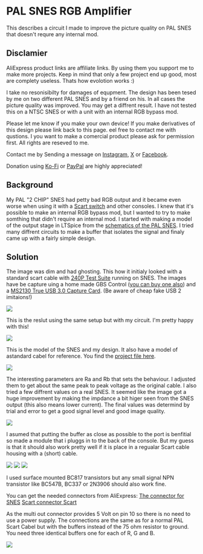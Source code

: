 # PAL SNES RGB Amplifier

This describes a circuit I made to improve the picture quality on PAL SNES that doesn't requre any internal mod.

## Disclamier

AliExpress product links are affiliate links. By using them you support me to make more projects. Keep in mind that only a few project end up good, most are complety useless. Thats how evolotion works :)

I take no resonisibilty for damages of equpment. The design has been tesed by me on two different PAL SNES and by a friend on his. In all cases the picture quality was improved. You may get a diffrent result. I have not tested this on a NTSC SNES or with a unit with an internal RGB bypass mod.

Please let me know if you make your own device! If you make derivatives of this design please link back to this page.  eel free to contact me with qustions. I you want to make a comercial product please ask for permission first. All rights are reseved to me.

Contact me by Sending a message on [Instagram](https://www.instagram.com/patriksretrotech/), [X](https://x.com/patriksretrotec) or [Facebook](https://www.facebook.com/patriksretrotech).

Donation using [Ko-Fi](https://ko-fi.com/patriksretrotech) or [PayPal](https://www.paypal.com/donate/?business=UCTJFD6L7UYFL&no_recurring=0&item_name=Please+support+me%21&currency_code=SEK) are highly appreciated!

## Background

My PAL "2 CHIP" SNES had petty bad RGB output and it became even worse when using it with a [Scart switch](https://s.click.aliexpress.com/e/_mM7z2ac) and other consoles. I knew that it's possible to make an internal RGB bypass mod, but I wanted to try to make somthing that didn't require an internal mod. I started with making a model of the output stage in LTSpice from the [schematics of the PAL SNES](docs/PAL-SNES_Schematic.pdf). I tried many diffrent circuits to make a buffer that isolates the signal and finaly came up with a fairly simple design.


## Solution

The image was dim and had ghosting. This how it initialy looked with a standard scart cable with [240P Test Suite](https://artemiourbina.itch.io/240p-test-suite) running on SNES. The images have be capture uing a home made GBS Control ([you can buy one also](https://s.click.aliexpress.com/e/_DmrSpE7)) and a [MS2130 True USB 3.0 Capture Card](https://s.click.aliexpress.com/e/_Debguux). (Be aware of cheap fake USB 2 imitaions!)

<img src="images/before.png"> 

This is the reslut using the same setup but with my circuit. I'm pretty happy with this!

<img src="images/after.png">

This is the model of the SNES and my design. It also have a model of astandard cabel for reference. You find the [project file here](sim/).

<img src="images/schematics.png">

The interesting parameters are Ra and Rb that sets the behaviour. I adjusted them to get about the same peak to peak voltage as the original cable. I also tried a few diffrent values on a real SNES. It seemed like the image got a huge improvement by making the impdance a bit higer seen from the SNES output (this also means lower current). The final values was determind by trial and error to get a good signal level and good image quality.

<img src="images/plots.png"> 

I asumed that putting the buffer as close as possible to the port is benfitial so made a module that i pluggs in to the back of the console. But my guess is that it should also work pretty well if it is place in a regualar Scart cable housing with a (short) cable.

<img src="images/front.jpg">

<img src="images/back.jpg">

<img src="images/final.jpg"> 

I used surface mounted BC817 transistors but any small signal NPN transistor like BC547B, BC337 or 2N3906 should also work fine.

You can get the needed connectors from AliExpress:
[The connector for SNES](https://s.click.aliexpress.com/e/_mL0Ws24) 
[Scart connector Scart](https://s.click.aliexpress.com/e/_mOZbAYg)

As the multi out connector provides 5 Volt on pin 10 so there is no need to use a power supply. The connections are the same as for a normal PAL Scart Cabel but with the buffers instead of the 75 ohm resistor to ground. You need three identical buffers one for each of R, G and B.

<img src="images/scart.png"> 




